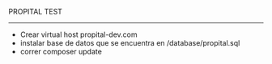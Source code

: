 PROPITAL TEST

-----------------

- Crear virtual host propital-dev.com
- instalar base de datos que se encuentra en /database/propital.sql
- correr composer update
